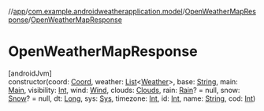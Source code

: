 //[app](../../../index.md)/[com.example.androidweatherapplication.model](../index.md)/[OpenWeatherMapResponse](index.md)/[OpenWeatherMapResponse](-open-weather-map-response.md)

# OpenWeatherMapResponse

[androidJvm]\
constructor(coord: [Coord](../-coord/index.md), weather: [List](https://kotlinlang.org/api/latest/jvm/stdlib/kotlin.collections/-list/index.html)&lt;[Weather](../-weather/index.md)&gt;, base: [String](https://kotlinlang.org/api/latest/jvm/stdlib/kotlin/-string/index.html), main: [Main](../-main/index.md), visibility: [Int](https://kotlinlang.org/api/latest/jvm/stdlib/kotlin/-int/index.html), wind: [Wind](../-wind/index.md), clouds: [Clouds](../-clouds/index.md), rain: [Rain](../-rain/index.md)? = null, snow: [Snow](../-snow/index.md)? = null, dt: [Long](https://kotlinlang.org/api/latest/jvm/stdlib/kotlin/-long/index.html), sys: [Sys](../-sys/index.md), timezone: [Int](https://kotlinlang.org/api/latest/jvm/stdlib/kotlin/-int/index.html), id: [Int](https://kotlinlang.org/api/latest/jvm/stdlib/kotlin/-int/index.html), name: [String](https://kotlinlang.org/api/latest/jvm/stdlib/kotlin/-string/index.html), cod: [Int](https://kotlinlang.org/api/latest/jvm/stdlib/kotlin/-int/index.html))
